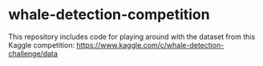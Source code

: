 # whale-detection-competition
This repository includes code for playing around with the dataset from this Kaggle competition:
https://www.kaggle.com/c/whale-detection-challenge/data
